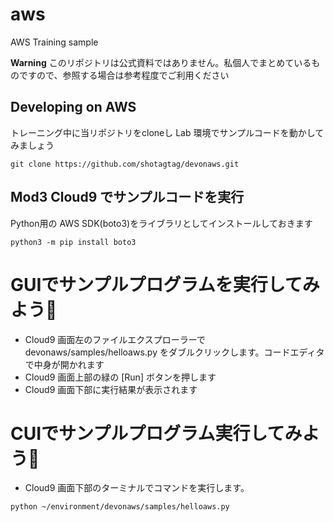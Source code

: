 # aws
AWS Training sample

**Warning**
このリポジトリは公式資料ではありません。私個人でまとめているものですので、参照する場合は参考程度でご利用ください
## Developing on AWS

トレーニング中に当リポジトリをcloneし Lab 環境でサンプルコードを動かしてみましょう

```shell
git clone https://github.com/shotagtag/devonaws.git
```

## Mod3 Cloud9 でサンプルコードを実行

Python用の AWS SDK(boto3)をライブラリとしてインストールしておきます

```shell
python3 -m pip install boto3
```

# GUIでサンプルプログラムを実行してみよう🚀

- Cloud9 画面左のファイルエクスプローラーで devonaws/samples/helloaws.py をダブルクリックします。コードエディタで中身が開かれます
- Cloud9 画面上部の緑の [Run] ボタンを押します
- Cloud9 画面下部に実行結果が表示されます

# CUIでサンプルプログラム実行してみよう🚀

- Cloud9 画面下部のターミナルでコマンドを実行します。

```shell
python ~/environment/devonaws/samples/helloaws.py
```

